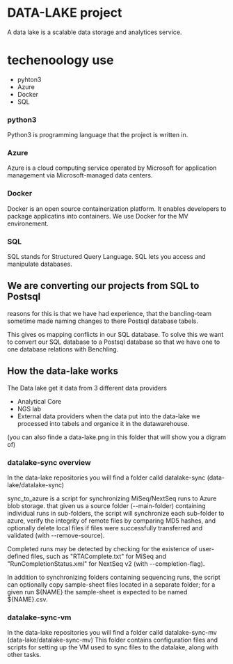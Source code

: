# DATA-LAKE project
A data lake is a scalable data storage and analytices service.

# techenoology use 
- pyhton3
- Azure
- Docker
- SQL 

### python3
Python3 is programming language that the project is written in.

### Azure
Azure is a cloud computing service operated by Microsoft for application management via Microsoft-managed data centers.

### Docker 
Docker is an open source containerization platform. 
It enables developers to package applicatins into containers.
We use Docker for the MV environement.

### SQL
SQL stands for Structured Query Language. 
SQL lets you access and manipulate databases.

##  We are converting our projects from SQL to Postsql
reasons for this is that we have had experience, 
that the bancling-team sometime made naming changes to there Postsql database tabels. 

This gives os mapping conflicts in our SQL database. 
To solve this we want to convert our SQL database to a Postsql database
so that we have one to one database relations with Benchling.

## How the data-lake works
The Data lake get it data from 3 different data providers 
- Analytical Core
- NGS lab
- External data providers
when the data put into the data-lake we processed into tabels and organice it in the datawarehouse.

(you can also finde a data-lake.png in this folder that will show you a digram of) 

### datalake-sync overview
In the data-lake repositories you will find a folder calld datalake-sync (data-lake/datalake-sync)

sync_to_azure is a script for synchronizing MiSeq/NextSeq runs to Azure
blob storage. 
that given us a source folder (--main-folder) containing individual runs
in sub-folders, the script will synchronize each sub-folder to azure, verify
the integrity of remote files by comparing MD5 hashes, and optionally delete
local files if files were successfully transferred and validated (with
--remove-source).

Completed runs may be detected by checking for the existence of user-defined
files, such as "RTAComplete.txt" for MiSeq and "RunCompletionStatus.xml" for
NextSeq v2 (with --completion-flag).

In addition to synchronizing folders containing sequencing runs, the script
can optionally copy sample-sheet files located in a separate folder; for a
given run ${NAME} the sample-sheet is expected to be named ${NAME}.csv.

### datalake-sync-vm

In the data-lake repositories you will find a folder calld datalake-sync-mv (data-lake/datalake-sync-mv)
This folder contains configuration files and scripts for setting up the VM used to sync files to the datalake, along with other tasks.